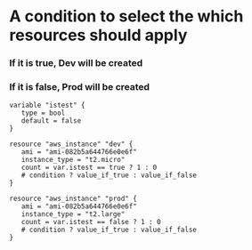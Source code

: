 # A condition to select the which resources should apply

### If it is true, Dev will be created
### If it is false, Prod will be created
```
variable "istest" {
   type = bool
   default = false
}

resource "aws_instance" "dev" {
   ami = "ami-082b5a644766e0e6f"
   instance_type = "t2.micro"
   count = var.istest == true ? 1 : 0
   # condition ? value_if_true : value_if_false
}

resource "aws_instance" "prod" {
   ami = "ami-082b5a644766e0e6f"
   instance_type = "t2.large"
   count = var.istest == false ? 1 : 0
   # condition ? value_if_true : value_if_false
}
```